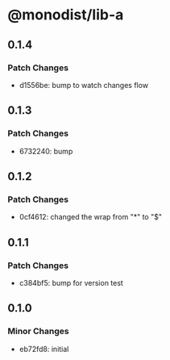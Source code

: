 # @monodist/lib-a

## 0.1.4

### Patch Changes

- d1556be: bump to watch changes flow

## 0.1.3

### Patch Changes

- 6732240: bump

## 0.1.2

### Patch Changes

- 0cf4612: changed the wrap from "\*" to "\$"

## 0.1.1

### Patch Changes

- c384bf5: bump for version test

## 0.1.0

### Minor Changes

- eb72fd8: initial
